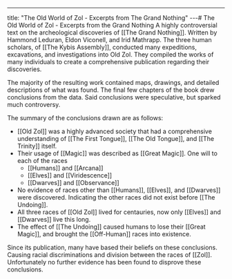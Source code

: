 ---
title: "The Old World of Zol - Excerpts from The Grand Nothing"
---# The Old World of Zol - Excerpts from the Grand Nothing
A highly controversial text on the archeological discoveries of [[The Grand Nothing]]. Written by Hammond Leduran, Eldon Viconell, and Irid Mathrapp. The three human scholars, of [[The Kybis Assembly]], conducted many expeditions, excavations, and investigations into Old Zol. They compiled the works of many individuals to create a comprehensive publication regarding their discoveries.

The majority of the resulting work contained maps, drawings, and detailed descriptions of what was found. The final few chapters of the book drew conclusions from the data. Said conclusions were speculative, but sparked much controversy.

The summary of the conclusions drawn are as follows:
- [[Old Zol]] was a highly advanced society that had a comprehensive understanding of [[The First Tongue]], [[The Old Tongue]], and [[The Trinity]] itself. 
- Their usage of [[Magic]] was described as [[Great Magic]]. One will to each of the races
	- [[Humans]] and [[Arcana]]
	- [[Elves]] and [[Viridescence]]
	- [[Dwarves]] and [[Observance]]
- No evidence of races other than [[Humans]], [[Elves]], and [[Dwarves]] were discovered. Indicating the other races did not exist before [[The Undoing]].
- All three races of [[Old Zol]] lived for centauries, now only [[Elves]] and [[Dwarves]] live this long.
- The effect of [[The Undoing]] caused humans to lose their [[Great Magic]], and brought the [[Off-Human]] races into existence.

Since its publication, many have based their beliefs on these conclusions. Causing racial discriminations and division between the races of [[Zol]]. Unfortunately no further evidence has been found to disprove these conclusions.